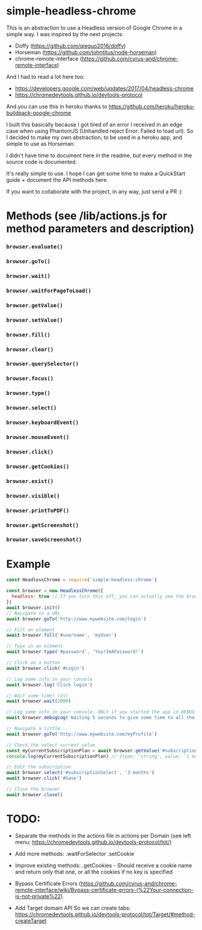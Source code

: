 # simple-headless-chrome

This is an abstraction to use a Headless version of Google Chrome in a simple way.
I was inspired by the next projects:
* Doffy (https://github.com/qieguo2016/doffy)
* Horseman (https://github.com/johntitus/node-horseman)
* chrome-remote-interface (https://github.com/cyrus-and/chrome-remote-interface)

And I had to read a lot here too:
*  https://developers.google.com/web/updates/2017/04/headless-chrome
*  https://chromedevtools.github.io/devtools-protocol 

And you can use this in heroku thanks to https://github.com/heroku/heroku-buildpack-google-chrome

I built this basically because I got tired of an error I received in an edge case when using PhantomJS (Unhandled reject Error: Failed to load url). So I decided to make my own abstraction, to be used in a heroku app, and simple to use as Horseman.

I didn't have time to document here in the readme, but every method in the source code is documented. 

It's really simple to use. I hope I can get some time to make a QuickStart guide + document the API methods here. 

If you want to collaborate with the project, in any way, just send a PR :) 

# Methods (see /lib/actions.js for method parameters and description)

### `browser.evaluate()`
### `browser.goTo()`
### `browser.wait()`
### `browser.waitForPageToLoad()`
### `browser.getValue()`
### `browser.setValue()`
### `browser.fill()`
### `browser.clear()`
### `browser.querySelector()`
### `browser.focus()`
### `browser.type()`
### `browser.select()`
### `browser.keyboardEvent()`
### `browser.mouseEvent()`
### `browser.click()`
### `browser.getCookies()`
### `browser.exist()`
### `browser.visible()`
### `browser.printToPDF()`
### `browser.getScreenshot()`
### `browser.saveScreenshot()`

# Example

```js
const HeadlessChrome = require('simple-headless-chrome')

const browser = new HeadlessChrome({
  headless: true // If you turn this off, you can actually see the browser navigate with your instructions
})
await browser.init()
// Navigate to a URL
await browser.goTo('http://www.mywebsite.com/login')

// Fill an element
await browser.fill('#username', 'myUser')

// Type in an element
await browser.type('#password', 'Yey!ImAPassword!')

// Click on a button
await browser.click('#Login')

// Log some info in your console
await browser.log('Click login')

// Wait some time! (2s)
await browser.wait(2000)

// Log some info in your console, ONLY if you started the app in DEBUG mode (DEBUG='HeadlessChrome*' npm start)
await browser.debugLog('Waiting 5 seconds to give some time to all the redirects')

// Navigate a little...
await browser.goTo('http://www.mywebsite.com/myProfile')

// Check the select current value
const myCurrentSubscriptionPlan = await browser.getValue('#subscriptionSelect')
console.log(myCurrentSubscriptionPlan) // {type: 'string', value: '1 month' }

// Edit the subscription
await browser.select('#subscriptionSelect', '3 months')
await browser.click('#Save')

// Close the browser
await browser.close()
```

# TODO: 
* Separate the methods in the actions file in actions per Domain (see left menu: https://chromedevtools.github.io/devtools-protocol/tot/)

* Add more methods:
  .waitForSelector
  .setCookie

* Improve existing methods:
  .getCookies - Should receive a cookie name and return only that one, or all the cookies if no key is specified

* Bypass Certificate Errors (https://github.com/cyrus-and/chrome-remote-interface/wiki/Bypass-certificate-errors-(%22Your-connection-is-not-private%22)

* Add Target domain API 
  So we can create tabs: https://chromedevtools.github.io/devtools-protocol/tot/Target/#method-createTarget
